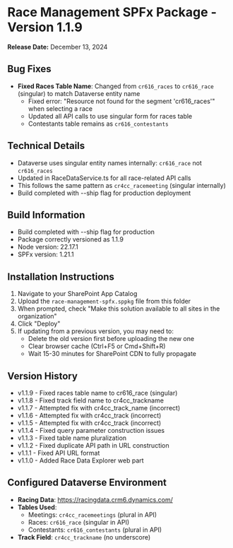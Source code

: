 # Race Management SPFx Package - Version 1.1.9

**Release Date:** December 13, 2024

## Bug Fixes
- **Fixed Races Table Name**: Changed from `cr616_races` to `cr616_race` (singular) to match Dataverse entity name
  - Fixed error: "Resource not found for the segment 'cr616_races'" when selecting a race
  - Updated all API calls to use singular form for races table
  - Contestants table remains as `cr616_contestants`

## Technical Details
- Dataverse uses singular entity names internally: `cr616_race` not `cr616_races`
- Updated in RaceDataService.ts for all race-related API calls
- This follows the same pattern as `cr4cc_racemeeting` (singular internally)
- Build completed with --ship flag for production deployment

## Build Information
- Build completed with --ship flag for production
- Package correctly versioned as 1.1.9
- Node version: 22.17.1
- SPFx version: 1.21.1

## Installation Instructions
1. Navigate to your SharePoint App Catalog
2. Upload the `race-management-spfx.sppkg` file from this folder
3. When prompted, check "Make this solution available to all sites in the organization"
4. Click "Deploy"
5. If updating from a previous version, you may need to:
   - Delete the old version first before uploading the new one
   - Clear browser cache (Ctrl+F5 or Cmd+Shift+R)
   - Wait 15-30 minutes for SharePoint CDN to fully propagate

## Version History
- v1.1.9 - Fixed races table name to cr616_race (singular)
- v1.1.8 - Fixed track field name to cr4cc_trackname
- v1.1.7 - Attempted fix with cr4cc_track_name (incorrect)
- v1.1.6 - Attempted fix with cr4cc_track (incorrect)
- v1.1.5 - Attempted fix with cr4cc_track (incorrect)
- v1.1.4 - Fixed query parameter construction issues
- v1.1.3 - Fixed table name pluralization
- v1.1.2 - Fixed duplicate API path in URL construction
- v1.1.1 - Fixed API URL format
- v1.1.0 - Added Race Data Explorer web part

## Configured Dataverse Environment
- **Racing Data**: https://racingdata.crm6.dynamics.com/
- **Tables Used**: 
  - Meetings: `cr4cc_racemeetings` (plural in API)
  - Races: `cr616_race` (singular in API)
  - Contestants: `cr616_contestants` (plural in API)
- **Track Field**: `cr4cc_trackname` (no underscore)